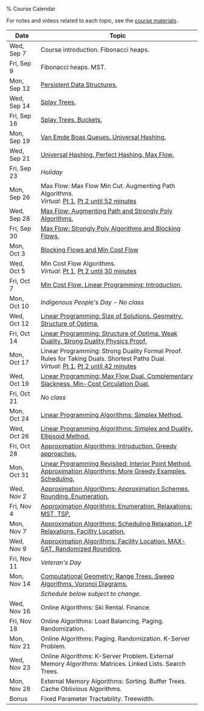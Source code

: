 % Course Calendar

For notes and videos related to each topic, see the [course materials](materials.html).

| Date           | Topic                                                                    |
|----------------|--------------------------------------------------------------------------|
| Wed, Sep 7     | Course introduction. Fibonacci heaps.
| Fri, Sep 9     | Fibonacci heaps. MST.
| Mon, Sep 12    | [Persistent Data Structures.](https://youtu.be/D9btHIAk4ac)
| Wed, Sep 14    | [Splay Trees.](https://youtu.be/56AGGEkdA2g)
| Fri, Sep 16    | [Splay Trees. Buckets.](https://youtu.be/HCQJfTyMwi8)
| Mon, Sep 19    | [Van Emde Boas Queues. Universal Hashing.](https://youtu.be/4B3Y-NfBgW0)
| Wed, Sep 21    | [Universal Hashing. Perfect Hashing. Max Flow.](https://youtu.be/MrL1NbUodsw)
| Fri, Sep 23    | *Holiday*                                                                
| Mon, Sep 26    | Max Flow: Max Flow Min Cut. Augmenting Path Algorithms.<br>*Virtual*: [Pt 1](https://youtu.be/8SNNFjxKEJg?t=3088), [Pt 2 until 52 minutes](https://youtu.be/L3uhqXpo1t0?t=297)
| Wed, Sep 28    | [Max Flow: Augmenting Path and Strongly Poly Algorithms.](https://youtu.be/J0qMsPcXh08)
| Fri, Sep 30    | [Max Flow: Strongly Poly Algorithms and Blocking Flows.](https://youtu.be/_7Yf8OzSnHI)
| Mon, Oct 3     | [Blocking Flows and Min Cost Flow](https://youtu.be/DRZuoNzAVUU)
| Wed, Oct 5     | Min Cost Flow Algorithms.<br>*Virtual*: [Pt 1](https://youtu.be/Fi_AiRKWoUI?t=2860), [Pt 2 until 30 minutes](https://youtu.be/W-C8qtkUJZY)
| Fri, Oct 7     | [Min Cost Flow. Linear Programming: Introduction.](https://youtu.be/8qBklv7DqEQ)
| Mon, Oct 10    | *Indigenous People's Day - No class*
| Wed, Oct 12    | [Linear Programming: Size of Solutions. Geometry. Structure of Optima.](https://youtu.be/9OVslCDCNe4)
| Fri, Oct 14    | [Linear Programming: Structure of Optima. Weak Duality. Strong Duality Physics Proof.](https://youtu.be/A9DraWTBoq8)
| Mon, Oct 17    | Linear Programming: Strong Duality Formal Proof. Rules for Taking Duals. Shortest Paths Dual.<br>*Virtual*: [Pt 1](https://youtu.be/AljrKkaQSyA?t=2703), [Pt 2 until 42 minutes](https://www.youtube.com/watch?v=96gDpxJkJtc)
| Wed, Oct 19    | [Linear Programming: Max Flow Dual. Complementary Slackness. Min-Cost Circulation Dual.](https://youtu.be/0pQDm54dDxM)
| Fri, Oct 21    | *No class*
| Mon, Oct 24    | [Linear Programming Algorithms: Simplex Method.](https://youtu.be/rIfTLjekQNk)
| Wed, Oct 26    | [Linear Programming Algorithms: Simplex and Duality. Ellipsoid Method.](https://youtu.be/HRmji2_3hUU)
| Fri, Oct 28    | [Approximation Algorithms: Introduction. Greedy approaches.](https://youtu.be/oJ2twKyHSAk)
| Mon, Oct 31    | [Linear Programming Revisited: Interior Point Method. Approximation Algorithms: More Greedy Examples. Scheduling.](https://youtu.be/QUqwXEY1L08)
| Wed, Nov 2     | [Approximation Algorithms: Approximation Schemes. Rounding. Enumeration.](https://youtu.be/qeRwWtrfvQQ)
| Fri, Nov 4     | [Approximation Algorithms: Enumeration. Relaxations: MST, TSP.](https://youtu.be/L1ya3h7VDdg)
| Mon, Nov 7     | [Approximation Algorithms: Scheduling Relaxation. LP Relaxations. Facility Location.](https://youtu.be/f7SzcflsSXk)
| Wed, Nov 9     | [Approximation Algorithms: Facility Location. MAX-SAT. Randomized Rounding.](https://youtu.be/yUoi8F0PBBw)
| Fri, Nov 11    | *Veteran's Day*
| Mon, Nov 14    | [Computational Geometry: Range Trees. Sweep Algorithms. Voronoi Diagrams.](https://youtu.be/IF1ucGEHk78)
|                | *Schedule below subject to change.*
| Wed, Nov 16    | Online Algorithms: Ski Rental. Finance.
| Fri, Nov 18    | Online Algorithms: Load Balancing. Paging. Randomization.
| Mon, Nov 21    | Online Algorithms: Paging. Randomization. K-Server Problem.
| Wed, Nov 23    | Online Algorithms: K-Server Problem. External Memory Algorithms: Matrices. Linked Lists. Search Trees.
| Mon, Nov 28    | External Memory Algorithms: Sorting. Buffer Trees. Cache Oblivious Algorithms.
| Bonus          | Fixed Parameter Tractability. Treewidth.
